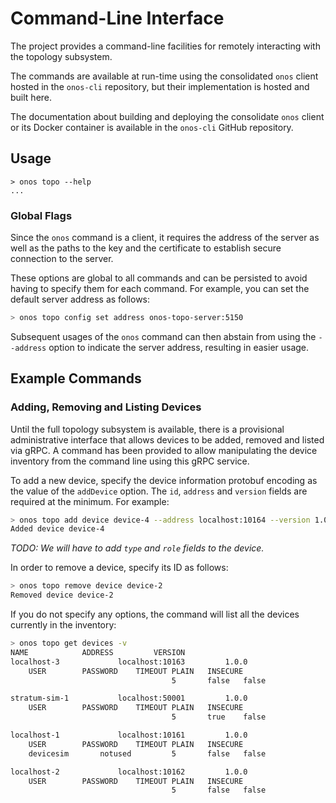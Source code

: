 # Command-Line Interface
The project provides a command-line facilities for remotely 
interacting with the topology subsystem.

The commands are available at run-time using the consolidated `onos` client hosted in 
the `onos-cli` repository, but their implementation is hosted and built here.

The documentation about building and deploying the consolidate `onos` client or its Docker container
is available in the `onos-cli` GitHub repository.

## Usage
```
> onos topo --help
...
```

### Global Flags
Since the `onos` command is a client, it requires the address of the server as well
as the paths to the key and the certificate to establish secure connection to the 
server.

These options are global to all commands and can be persisted to avoid having to
specify them for each command. For example, you can set the default server address
as follows:
```bash
> onos topo config set address onos-topo-server:5150
```

Subsequent usages of the `onos` command can then abstain from using the `--address` 
option to indicate the server address, resulting in easier usage.

## Example Commands

### Adding, Removing and Listing Devices
Until the full topology subsystem is available, there is a provisional 
administrative interface that allows devices to be added, removed and listed via gRPC.
A command has been provided to allow manipulating the device inventory from the command
line using this gRPC service.

To add a new device, specify the device information protobuf encoding as the value of the 
`addDevice` option. The `id`, `address` and `version` fields are required at the minimum.
For example:

```bash
> onos topo add device device-4 --address localhost:10164 --version 1.0.0
Added device device-4
```

_TODO: We will have to add `type` and `role` fields to the device._

In order to remove a device, specify its ID as follows:
```bash
> onos topo remove device device-2 
Removed device device-2
```

If you do not specify any options, the command will list all the devices currently in the inventory:
```bash
> onos topo get devices -v
NAME			ADDRESS			VERSION
localhost-3             localhost:10163         1.0.0
	USER		PASSWORD	TIMEOUT	PLAIN	INSECURE
	                                5       false	false

stratum-sim-1           localhost:50001         1.0.0
	USER		PASSWORD	TIMEOUT	PLAIN	INSECURE
	                                5       true	false

localhost-1             localhost:10161         1.0.0
	USER		PASSWORD	TIMEOUT	PLAIN	INSECURE
	devicesim       notused         5       false	false

localhost-2             localhost:10162         1.0.0
	USER		PASSWORD	TIMEOUT	PLAIN	INSECURE
	                                5       false	false
```
